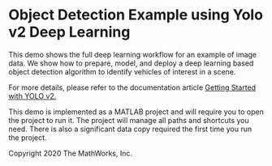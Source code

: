 # Object Detection Example using Yolo v2 Deep Learning

This demo shows the full deep learning workflow for an example of image data. We show how to prepare, model, and deploy a deep learning based object detection algorithm to identify vehicles of interest in a scene.

For more details, please refer to the documentation article [Getting Started with YOLO v2.](https://www.mathworks.com/help/vision/ug/getting-started-with-yolo-v2.html)

This demo is implemented as a MATLAB project and will require you to open the project to run it. The project will manage all paths and shortcuts you need. There is also a significant data copy required the first time you run the project.

Copyright 2020 The MathWorks, Inc.